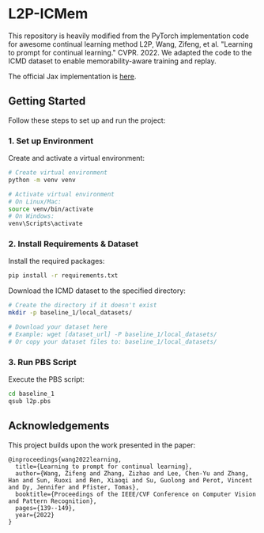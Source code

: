 # L2P-ICMem

This repository is heavily modified from the PyTorch implementation code for awesome continual learning method L2P,
Wang, Zifeng, et al. "Learning to prompt for continual learning." CVPR. 2022. We adapted the code to the ICMD dataset to enable memorability-aware training and replay.

The official Jax implementation is [here](https://github.com/google-research/l2p).

## Getting Started

Follow these steps to set up and run the project:

### 1. Set up Environment

Create and activate a virtual environment:

```bash
# Create virtual environment
python -m venv venv

# Activate virtual environment
# On Linux/Mac:
source venv/bin/activate
# On Windows:
venv\Scripts\activate
```

### 2. Install Requirements & Dataset

Install the required packages:

```bash
pip install -r requirements.txt
```

Download the ICMD dataset to the specified directory:

```bash
# Create the directory if it doesn't exist
mkdir -p baseline_1/local_datasets/

# Download your dataset here
# Example: wget [dataset_url] -P baseline_1/local_datasets/
# Or copy your dataset files to: baseline_1/local_datasets/
```

### 3. Run PBS Script

Execute the PBS script:

```bash
cd baseline_1
qsub l2p.pbs
```

## Acknowledgements

This project builds upon the work presented in the paper:

```
@inproceedings{wang2022learning,
  title={Learning to prompt for continual learning},
  author={Wang, Zifeng and Zhang, Zizhao and Lee, Chen-Yu and Zhang, Han and Sun, Ruoxi and Ren, Xiaoqi and Su, Guolong and Perot, Vincent and Dy, Jennifer and Pfister, Tomas},
  booktitle={Proceedings of the IEEE/CVF Conference on Computer Vision and Pattern Recognition},
  pages={139--149},
  year={2022}
}

```
